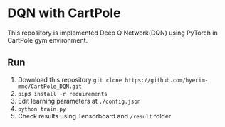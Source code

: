 # DQN with CartPole
This repository is implemented Deep Q Network(DQN) using PyTorch in CartPole gym environment.

## Run
  1. Download this repository ```git clone https://github.com/hyerim-mmc/CartPole_DQN.git```
  2. ``` pip3 install -r requirements ```
  3. Edit learning parameters at ```./config.json```
  4. ``` python train.py ```
  5. Check results using Tensorboard and ```/result``` folder

